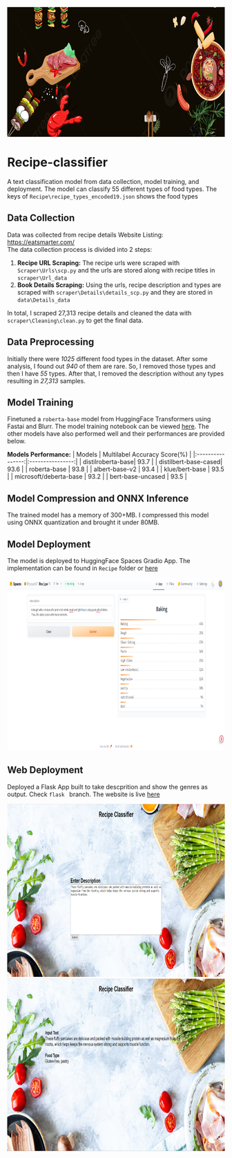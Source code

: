 <img src = "image/pngtree-black-atmosphere-simple-meal-food-food-banner-picture-image_1084037.jpg" width="1440" height="300">

# Recipe-classifier

A text classification model from data collection, model training, and deployment. The model can classify 55 different types of food types. The keys of `Recipe\recipe_types_encoded19.json` shows the food types


## Data Collection

Data was collected from recipe details Website Listing: https://eatsmarter.com/<br/>
The data collection process is divided into 2 steps:

1. **Recipe URL Scraping:** The recipe urls were scraped with `Scraper\Urls\scp.py` and the urls are stored along with recipe titles in `scraper\Url_data`
2. **Book Details Scraping:** Using the urls, recipe description and types are scraped with `scraper\Details\details_scp.py` and they are stored in `data\Details_data`

In total, I scraped 27,313 recipe details and cleaned the data with `scraper\Cleaning\clean.py` to get the final data.


## Data Preprocessing

Initially there were *1025* different food types in the dataset. After some analysis, I found out *940* of them are rare. So, I removed those types and then I have *55* types. After that, I removed the description without any types resulting in *27,313* samples.

## Model Training

Finetuned a `roberta-base` model from HuggingFace Transformers using Fastai and Blurr. The model training notebook can be viewed [here](https://github.com/RHasan97/Recipe-classifier/blob/main/Notebooks/Recipe_classifier.ipynb). The other models have also performed well and their performances are provided below.

**Models Performance:**
| Models          | Multilabel Accuracy Score(%)  |
|:----------------:|:----------------:|
| distilroberta-base|       93.7        |
| distilbert-base-cased| 93.6    | 
| roberta-base  | 93.8 | 
| albert-base-v2    | 93.4   |
| klue/bert-base    | 93.5   |
| microsoft/deberta-base  | 93.2   |
| bert-base-uncased  | 93.5   |
## Model Compression and ONNX Inference

The trained model has a memory of 300+MB. I compressed this model using ONNX quantization and brought it under 80MB. 

## Model Deployment

The model is deployed to HuggingFace Spaces Gradio App. The implementation can be found in `Recipe` folder or [here](https://huggingface.co/spaces/Rhasan97/Recipe) 

<img src = "image/app_image.png" width="800" height="400">

## Web Deployment
Deployed a Flask App built to take descprition and show the genres as output. Check `flask ` branch. The website is live [here](https://recipe-classifier-7lb6.onrender.com/) 

<img src = "image/Home page.png" width="800" height="400">
<img src = "image/Result Page.png" width="800" height="400">


